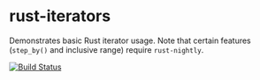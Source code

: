 # rust-iterators
Demonstrates basic Rust iterator usage. Note that certain features (`step_by()` and inclusive range) require `rust-nightly`.

[![Build Status](https://travis-ci.org/rustomax/rust-iterators.svg?branch=master)](https://travis-ci.org/rustomax/rust-iterators)

